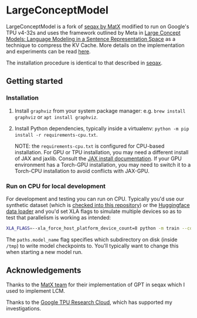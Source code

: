 # LargeConceptModel

LargeConceptModel is a fork of [seqax by MatX](https://github.com/MatX-inc/seqax) modified to run on Google's TPU v4-32s and uses the framework outlined by Meta in [Large Concept Models: Language Modeling in a Sentence Representation Space](https://arxiv.org/pdf/2412.08821) as a technique to compress the KV Cache. More details on the implementation and experiments can be read [here](./docs/lcm.ipynb).

The installation procedure is identical to that described in [seqax](https://github.com/MatX-inc/seqax).

## Getting started

### Installation

1. Install `graphviz` from your system package manager: e.g. `brew install graphviz` or `apt install graphviz`.
2. Install Python dependencies, typically inside a virtualenv: `python -m pip install -r requirements-cpu.txt`.

   NOTE: the `requirements-cpu.txt` is configured for CPU-based installation. For GPU or TPU installation, you may need a different install of JAX and jaxlib. Consult the [JAX install documentation](https://jax.readthedocs.io/en/latest/installation.html). If your GPU environment has a Torch-GPU installation, you may need to switch it to a Torch-CPU installation to avoid conflicts with JAX-GPU.

### Run on CPU for local development

For development and testing you can run on CPU. Typically you'd use our synthetic dataset (which is [checked into this repository](/synthetic_dataset.zarr)) or the [Huggingface data loader](./input_loader.py#L355) and you'd set XLA flags to simulate multiple devices so as to test that parallelism is working as intended:

```bash
XLA_FLAGS=--xla_force_host_platform_device_count=8 python -m train --config-name=local_test_synthetic +paths.model_name=synthetic_000 training.steps=10 model.layers=1 +model.n_e_layers=1 +model.n_t_layers=1 +model.concept_size=2 +model.reduction_strategy="attn"
```

The `paths.model_name` flag specifies which subdirectory on disk (inside `/tmp`) to write model checkpoints to. You'll typically want to change this when starting a new model run.

## Acknowledgements

Thanks to the [MatX team](https://matx.com/) for their implementation of GPT in seqax which I used to implement LCM.

Thanks to the [Google TPU Research Cloud](https://sites.research.google/trc/about/), which has supported my investigations.
